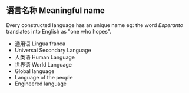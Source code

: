 ## 语言名称 Meaningful name

Every constructed language has an unique name eg: the word *Esperanto* translates into English as "one who hopes".

- 通用语 Lingua franca
- Universal Secondary Language
- 人类语 Human Language
- 世界语 World Language
- Global language
- Language of the people
- Engineered language
